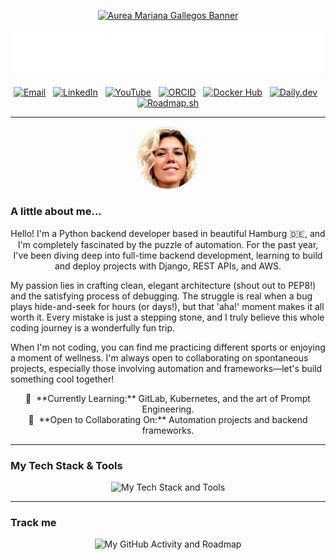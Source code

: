 <!-- Banner Image -->
<p align="center">
  <a href="https://github.com/Mariana-GG">
    <img src="https://raw.githubusercontent.com/Mariana-GG/Mariana-GG/main/assets/input_file_3.png" alt="Aurea Mariana Gallegos Banner"/>
  </a>
</p>

<!-- Animated Introduction -->
<p align="center">
  <img src="https://raw.githubusercontent.com/Mariana-GG/Mariana-GG/main/assets/header-animation.svg" alt="Aurea Mariana Gallegos"/>
</p>

<!-- Social & Professional Links -->
<p align="center">
    <a href="mailto:aurea.mariana.gg@gmail.com"><img src="https://img.shields.io/badge/Email-DDA790?style=for-the-badge&logo=gmail&logoColor=white" alt="Email"/></a>
     
    <a href="https://www.linkedin.com/in/aurea-mariana-gallegos-gloria-backend-developer"><img src="https://img.shields.io/badge/LinkedIn-DDA790?style=for-the-badge&logo=linkedin&logoColor=white" alt="LinkedIn"/></a>
     
    <a href="https://www.youtube.com/@Aurea-Mariana-GG"><img src="https://img.shields.io/badge/YouTube-DDA790?style=for-the-badge&logo=youtube&logoColor=white" alt="YouTube"/></a>
     
    <a href="https://orcid.org/0009-0000-1609-4468"><img src="https://img.shields.io/badge/ORCID-DDA790?style=for-the-badge&logo=orcid&logoColor=white" alt="ORCID"/></a>
     
    <a href="https://hub.docker.com/repositories/marianagg"><img src="https://img.shields.io/badge/Docker%20Hub-DDA790?style=for-the-badge&logo=docker&logoColor=white" alt="Docker Hub"/></a>
     
    <a href="https://app.daily.dev/marianagg"><img src="https://img.shields.io/badge/daily.dev-DDA790?style=for-the-badge&logo=dailydotdev&logoColor=white" alt="Daily.dev"/></a>
     
    <a href="https://roadmap.sh/u/marianagg"><img src="https://img.shields.io/badge/My%20Roadmap-DDA790?style=for-the-badge&logoColor=white" alt="Roadmap.sh"/></a>
</p>

---

<!-- Profile Photo -->
<p align="center">
  <img src="https://raw.githubusercontent.com/Mariana-GG/Mariana-GG/main/assets/Bewerbungsportrait.png" alt="Aurea Mariana Gallegos" width="100px" style="border-radius:50%;"/>
</p>

### A little about me...

<p align="center">
Hello! I'm a Python backend developer based in beautiful Hamburg 🇩🇪, and I'm completely fascinated by the puzzle of automation. For the past year, I've been diving deep into full-time backend development, learning to build and deploy projects with Django, REST APIs, and AWS.

My passion lies in crafting clean, elegant architecture (shout out to PEP8!) and the satisfying process of debugging. The struggle is real when a bug plays hide-and-seek for hours (or days!), but that 'aha!' moment makes it all worth it. Every mistake is just a stepping stone, and I truly believe this whole coding journey is a wonderfully fun trip.

When I'm not coding, you can find me practicing different sports or enjoying a moment of wellness. I'm always open to collaborating on spontaneous projects, especially those involving automation and frameworks—let's build something cool together!
</p>

<p align="center">
🧠  **Currently Learning:** GitLab, Kubernetes, and the art of Prompt Engineering. <br>
🤝  **Open to Collaborating On:** Automation projects and backend frameworks.
</p>

---

### My Tech Stack & Tools

<p align="center">
  <img src="https://raw.githubusercontent.com/Mariana-GG/Mariana-GG/main/assets/skill_icons.svg" alt="My Tech Stack and Tools"/>
</p>

---

### Track me

<p align="center">
  <img src="https://raw.githubusercontent.com/Mariana-GG/Mariana-GG/main/assets/track_me.svg" alt="My GitHub Activity and Roadmap"/>
</p>
